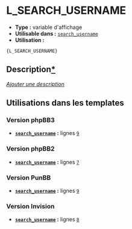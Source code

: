 # L_SEARCH_USERNAME
* __Type :__ variable d'affichage
* __Utilisable dans :__ [`search_username`](../tpl/search_username.md#readme)
* __Utilisation :__

```smarty
{L_SEARCH_USERNAME}
```

## Description[*](https://fa-tvars.appspot.com/var/L_SEARCH_USERNAME)
[*Ajouter une description*](https://fa-tvars.appspot.com/var/L_SEARCH_USERNAME)

## Utilisations dans les templates

### Version phpBB3
* __[`search_username`](../tpl/search_username.md#readme) :__ lignes [`9`](../src/prosilver/search_username.tpl#L9)

### Version phpBB2
* __[`search_username`](../tpl/search_username.md#readme) :__ lignes [`7`](../src/subsilver/search_username.tpl#L7)

### Version PunBB
* __[`search_username`](../tpl/search_username.md#readme) :__ lignes [`9`](../src/punbb/search_username.tpl#L9)

### Version Invision
* __[`search_username`](../tpl/search_username.md#readme) :__ lignes [`8`](../src/invision/search_username.tpl#L8)

